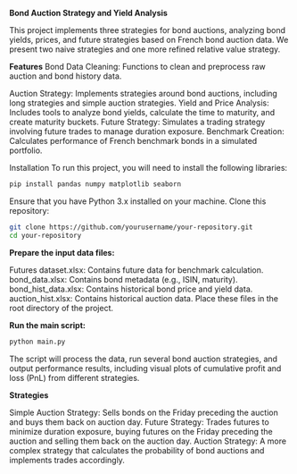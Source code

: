 <h><b>Bond Auction Strategy and Yield Analysis</b></h>

This project implements three strategies for bond auctions, analyzing bond yields, prices, and future strategies based on French bond auction data.
We present two naive strategies and one more refined relative value strategy.


<b>Features</b>
Bond Data Cleaning: Functions to clean and preprocess raw auction and bond history data.</n>

Auction Strategy: Implements strategies around bond auctions, including long strategies and simple auction strategies.
Yield and Price Analysis: Includes tools to analyze bond yields, calculate the time to maturity, and create maturity buckets.
Future Strategy: Simulates a trading strategy involving future trades to manage duration exposure.
Benchmark Creation: Calculates performance of French benchmark bonds in a simulated portfolio.

Installation
To run this project, you will need to install the following libraries:


```markdown
pip install pandas numpy matplotlib seaborn
```
Ensure that you have Python 3.x installed on your machine.
Clone this repository:

```bash
git clone https://github.com/yourusername/your-repository.git
cd your-repository
```

<b>Prepare the input data files:</b>

Futures dataset.xlsx: Contains future data for benchmark calculation.
bond_data.xlsx: Contains bond metadata (e.g., ISIN, maturity).
bond_hist_data.xlsx: Contains historical bond price and yield data.
auction_hist.xlsx: Contains historical auction data.
Place these files in the root directory of the project.

<b>Run the main script:</b>

```bash
python main.py
```
The script will process the data, run several bond auction strategies, and output performance results, including visual plots of cumulative profit and loss (PnL) from different strategies.


<b>Strategies</b>

Simple Auction Strategy: Sells bonds on the Friday preceding the auction and buys them back on auction day.
Future Strategy: Trades futures to minimize duration exposure, buying futures on the Friday preceding the auction and selling them back on the auction day.
Auction Strategy: A more complex strategy that calculates the probability of bond auctions and implements trades accordingly.
